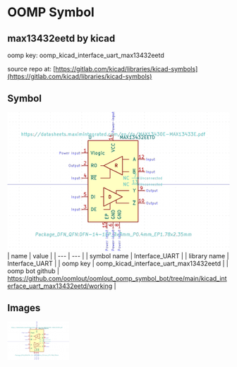 # OOMP Symbol  
## max13432eetd  by kicad  
  
oomp key: oomp_kicad_interface_uart_max13432eetd  
  
source repo at: [https://gitlab.com/kicad/libraries/kicad-symbols](https://gitlab.com/kicad/libraries/kicad-symbols)  
## Symbol  
  
[![working.png](working_600.png)](working.png)  
| name | value | 
| --- | --- | 
| symbol name | Interface_UART | 
| library name | Interface_UART | 
| oomp key | oomp_kicad_interface_uart_max13432eetd | 
| oomp bot github | https://github.com/oomlout/oomlout_oomp_symbol_bot/tree/main/kicad_interface_uart_max13432eetd/working | 
## Images  
  
[![working.png](working_140.png)](working.png)  
